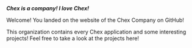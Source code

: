 <!DOCTYPE html>
<html>
<head>
<link rel="stylesheet" href="https://www.w3schools.com/html/styles.css">
</head>
<body>
  <strong><i>Chex is a company! I love Chex!</i></strong>
  <br>
  <p>Welcome! You landed on the website of the Chex Company on GitHub!</p>
  <p> This organization contains every Chex application and some interesting projects! Feel free to take a look at the projects here!</p>
</body>
